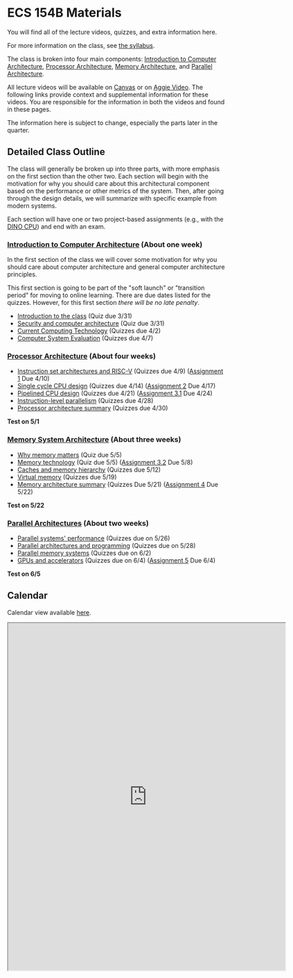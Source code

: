 # ECS 154B Materials

You will find all of the lecture videos, quizzes, and extra information here.

For more information on the class, see [the syllabus](../syllabus/syllabus.md).

The class is broken into four main components: [Introduction to Computer Architecture](intro/index.md), [Processor Architecture](processor/index.md), [Memory Architecture](memory/index.md), and [Parallel Architecture](parallel/index.md).

All lecture videos will be available on [Canvas](https://canvas.ucdavis.edu/courses/461400/external_tools/5280) or on [Aggie Video](https://video.ucdavis.edu/playlist/dedicated/0_8bwr1nkj/).
The following links provide context and supplemental information for these videos.
You are responsible for the information in both the videos and found in these pages.

The information here is subject to change, especially the parts later in the quarter.

## Detailed Class Outline

The class will generally be broken up into three parts, with more emphasis on the first section than the other two.
Each section will begin with the motivation for why you should care about this architectural component based on the performance or other metrics of the system.
Then, after going through the design details, we will summarize with specific example from modern systems.

Each section will have one or two project-based assignments (e.g., with the [DINO CPU](https://github.com/jlpteaching/dinocpu)) and end with an exam.

### [Introduction to Computer Architecture](intro/index.md) (About one week)

In the first section of the class we will cover some motivation for why you should care about computer architecture and general computer architecture principles.

This first section is going to be part of the "soft launch" or "transition period" for moving to online learning.
There are due dates listed for the quizzes.
However, for this first section *there will be no late penalty*.

* [Introduction to the class](intro/intro.md) (Quiz due 3/31)
* [Security and computer architecture](intro/security.md) (Quiz due 3/31)
* [Current Computing Technology](intro/technology.md) (Quizzes due 4/2)
* [Computer System Evaluation](intro/evaluation.md) (Quizzes due 4/7)

### [Processor Architecture](processor/index.md) (About four weeks)

* [Instruction set architectures and RISC-V](processor/isa.md) (Quizzes due 4/9) ([Assignment 1](https://github.com/jlpteaching/dinocpu-sq20/blob/master/assignments/assignment-1.md) Due 4/10)
* [Single cycle CPU design](processor/single-cycle.md) (Quizzes due 4/14) ([Assignment 2](https://github.com/jlpteaching/dinocpu-sq20/blob/master/assignments/assignment-2.md) Due 4/17)
* [Pipelined CPU design](processor/pipelined.md) (Quizzes due 4/21) ([Assignment 3.1](https://github.com/jlpteaching/dinocpu-sq20/blob/master/assignments/assignment-3.md) Due 4/24)
* [Instruction-level parallelism](processor/ilp.md) (Quizzes due 4/28)
* [Processor architecture summary](processor/summary.md) (Quizzes due 4/30)

**Test on 5/1**

### [Memory System Architecture](memory/index.md) (About three weeks)

* [Why memory matters](memory/performance.md) (Quiz due 5/5)
* [Memory technology](memory/technology.md) (Quiz due 5/5) ([Assignment 3.2](https://github.com/jlpteaching/dinocpu-sq20/blob/master/assignments/assignment-3.md) Due 5/8)
* [Caches and memory hierarchy](memory/caches.md) (Quizzes due 5/12)
* [Virtual memory](memory/virtual.md) (Quizzes due 5/19)
* [Memory architecture summary](memory/summary.md) (Quizzes Due 5/21) ([Assignment 4](https://github.com/jlpteaching/dinocpu-sq20/blob/master/assignments/assignment-4.md) Due 5/22)

**Test on 5/22**

### [Parallel Architectures](parallel/index.md) (About two weeks)

* [Parallel systems' performance](parallel/performance.md) (Quizzes due on 5/26)
* [Parallel architectures and programming](parallel/architectures.md) (Quizzes due on 5/28)
* [Parallel memory systems](parallel/memory.md) (Quizzes due on 6/2)
* [GPUs and accelerators](parallel/accelerators.md) (Quizzes due on 6/4) ([Assignment 5](https://github.com/jlpteaching/dinocpu-sq20/blob/master/assignments/assignment-5.md) Due 6/4)

**Test on 6/5**

## Calendar

Calendar view available [here](https://trello.com/b/bsgvK406/ecs-154b/calendar).

<iframe width=640 height=800 src="https://trello.com/b/bsgvK406.html"></iframe>
